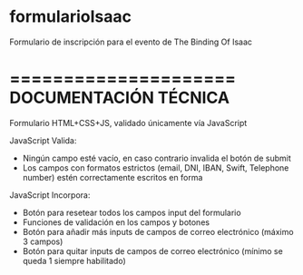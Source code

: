 # formularioIsaac
Formulario de inscripción para el evento de The Binding Of Isaac


=====================
DOCUMENTACIÓN TÉCNICA
=====================
Formulario HTML+CSS+JS, validado únicamente vía JavaScript

JavaScript Valida:
- Ningún campo esté vacío, en caso contrario invalida el botón de submit
- Los campos con formatos estrictos (email, DNI, IBAN, Swift, Telephone number) estén correctamente escritos en forma

JavaScript Incorpora:
- Botón para resetear todos los campos input del formulario
- Funciones de validación en los campos y botones
- Botón para añadir más inputs de campos de correo electrónico (máximo 3 campos)
- Botón para quitar inputs de campos de correo electrónico (mínimo se queda 1 siempre habilitado)
